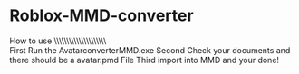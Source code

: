 # Roblox-MMD-converter
How to use
\\\\\\\\\\\\\\\\\\\\\\\\\\\\\\\\\\\\\\\\\\\
  First Run the AvatarconverterMMD.exe
  Second Check your documents and there should be a avatar.pmd File 
  Third import into MMD and your done!
